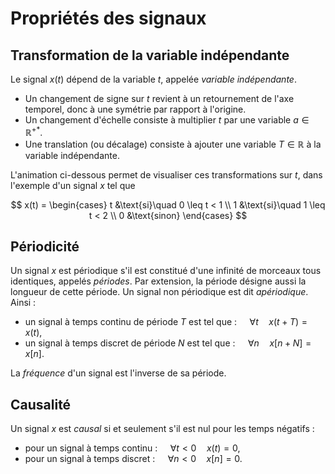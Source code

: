 # Propriétés des signaux


## Transformation de la variable indépendante

Le signal $x(t)$ dépend de la variable $t$, appelée _variable indépendante_.

* Un changement de signe sur $t$ revient à un retournement de l'axe temporel, donc à une symétrie par rapport à l'origine.
* Un changement d'échelle consiste à multiplier $t$ par une variable $a \in \mathbb{R}^{+*}$.
* Une translation (ou décalage) consiste à ajouter une variable $T\in\mathbb{R}$ à la variable indépendante.

L'animation ci-dessous permet de visualiser ces transformations sur $t$, dans l'exemple d'un signal $x$ tel que

$$
  x(t) =
  \begin{cases}
    t &\text{si}\quad 0 \leq t < 1 \\
    1 &\text{si}\quad 1 \leq t < 2 \\
    0 &\text{sinon}
  \end{cases}
$$

<div id='dilatation' class='spetsi'></div>
<script src="https://vincmazet.github.io/spetsi/js/spetsi.js" type="text/javascript"></script>
<script src="https://vincmazet.github.io/spetsi/js/dilatation.js" type="text/javascript"></script>


## Périodicité

Un signal $x$ est périodique s'il est constitué d'une infinité de morceaux tous identiques, appelés _périodes_.
Par extension, la période désigne aussi la longueur de cette période.
Un signal non périodique est dit _apériodique_.
Ainsi :
* un signal à temps continu de période $T$ est tel que : $\quad \forall t \quad x(t+T) = x(t)$,
* un signal à temps discret de période $N$ est tel que : $\quad \forall n \quad x[n+N] = x[n]$.

La _fréquence_ d'un signal est l'inverse de sa période.


## Causalité

Un signal $x$ est _causal_ si et seulement s'il est nul pour les temps négatifs :
* pour un signal à temps continu : $\quad \forall t<0 \quad x(t) = 0$,
* pour un signal à temps discret : $\quad \forall n<0 \quad x[n] = 0$.